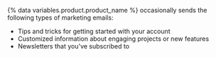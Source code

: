 {% data variables.product.product_name %} occasionally sends the following types of marketing emails:

- Tips and tricks for getting started with your account
- Customized information about engaging projects or new features
- Newsletters that you've subscribed to
